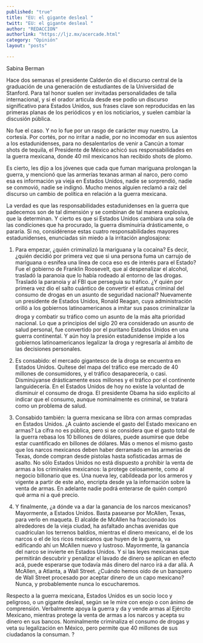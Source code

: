 ```yaml
---
published: "true"
title: "EU: el gigante desleal "
twitt: "EU: el gigante desleal "
author: "REDACCION"
authorlink: "https://ljz.mx/acercade.html"
category: "Opinión"
layout: "posts"

---
```



  Sabina Berman



Hace dos semanas el presidente Calderón dio el discurso central de la graduación de una generación de estudiantes de la Universidad de Stanford. Para tal honor suelen ser invitadas personalidades de talla internacional, y si el orador articula desde ese podio un discurso significativo para Estados Unidos, sus frases clave son reproducidas en las primeras planas de los periódicos y en los noticiarios, y suelen cambiar la discusión pública.  

  No fue el caso. Y no lo fue por un rasgo de carácter muy nuestro. La cortesía. Por cortés, por no irritar a nadie, por no incomodar en sus asientos a los estadunidenses, para no desalentarlos de venir a Cancún a tomar shots de tequila, el Presidente de México achicó sus responsabilidades en la guerra mexicana, donde 40 mil mexicanos han recibido shots de plomo.



  Es cierto, les dijo a los jóvenes que cada que fuman mariguana prolongan la guerra, y mencionó que las armerías texanas arman al narco, pero como esa es información ya vieja en Estados Unidos, nadie se sorprendió, nadie se conmovió, nadie se indignó. Mucho menos alguien reclamó a raíz del discurso un cambio de política en relación a la guerra mexicana.



  La verdad es que las responsabilidades estadunidenses en la guerra que padecemos son de tal dimensión y se combinan de tal manera explosiva, que la determinan. Y cierto es que si Estados Unidos cambiara una sola de las condiciones que ha procurado, la guerra disminuiría drásticamente, o pararía. Si no, considérense estas cuatro responsabilidades mayores estadunidenses, enunciadas sin miedo a la irritación anglosajona:



  1. Para empezar, ¿quién criminalizó la mariguana y la cocaína? Es decir, ¿quién decidió por primera vez que si una persona fuma un carrujo de mariguana o esnifea una línea de coca eso es de interés para el Estado? Fue el gobierno de Franklin Roosevelt, que al despenalizar el alcohol, trasladó la paranoia que lo había rodeado al entorno de las drogas. Trasladó la paranoia y al FBI que perseguía su tráfico. ¿Y quién por primera vez dio el salto cuántico de convertir el estatus criminal del consumo de drogas en un asunto de seguridad nacional? Nuevamente un presidente de Estados Unidos, Ronald Reagan, cuya administración orilló a los gobiernos latinoamericanos a imitar sus pasos criminalizar la droga y combatir su tráfico como un asunto de la más alta prioridad nacional. Lo que a principios del siglo 20 era considerado un asunto de salud personal, fue convertido por el puritano Estados Unidos en una guerra continental. Y aún hoy la presión estadunidense impide a los gobiernos latinoamericanos legalizar la droga y regresarla al ámbito de las decisiones personales.



  2. Es consabido: el mercado gigantesco de la droga se encuentra en Estados Unidos. Quítese del mapa del tráfico ese mercado de 40 millones de consumidores, y el tráfico desaparecería, o casi. Disminúyanse drásticamente esos millones y el tráfico por el continente languidecería. En el Estados Unidos de hoy no existe la voluntad de disminuir el consumo de droga. El presidente Obama ha sido explícito al indicar que el consumo, aunque nominalmente es criminal, se tratará como un problema de salud.



  3. Consabido también: la guerra mexicana se libra con armas compradas en Estados Unidos. ¿A cuánto asciende el gasto del Estado mexicano en armas? La cifra no es pública, pero si se considera que el gasto total de la guerra rebasa los 10 billones de dólares, puede asumirse que debe estar cuantificado en billones de dólares. Más o menos el mismo gasto que los narcos mexicanos deben haber derramado en las armerías de Texas, donde compran desde pistolas hasta sofisticadas armas de asalto. No sólo Estados Unidos no está dispuesto a prohibir la venta de armas a los criminales mexicanos: la protege celosamente, como al negocio billonario que es. Una nueva ley, cabildeada por los armeros y vigente a partir de este año, encripta desde ya la información sobre la venta de armas. En adelante nadie podrá enterarse de quién compró qué arma ni a qué precio.



  4. Y finalmente, ¿a dónde va a dar la ganancia de los narcos mexicanos? Mayormente, a Estados Unidos. Basta pasearse por McAllen, Texas, para verlo en maqueta. El alcalde de McAllen ha fraccionado los alrededores de la vieja ciudad, ha asfaltado anchas avenidas que cuadriculan los terrenos baldíos, mientras el dinero mexicano, el de los narcos o el de los ricos mexicanos que huyen de la guerra, va edificando ahí un McAllen nuevo y lustroso. Mayormente, la ganancia del narco se invierte en Estados Unidos. Y si las leyes mexicanas que permitirán descubrir y penalizar el lavado de dinero se aplican en efecto acá, puede esperarse que todavía más dinero del narco irá a dar allá. A McAllen, a Atlanta, a Wall Street. ¿Cuándo hemos oído de un banquero de Wall Street procesado por aceptar dinero de un capo mexicano? Nunca, y probablemente nunca lo escucharemos.



  Respecto a la guerra mexicana, Estados Unidos es un socio loco y peligroso, o un gigante desleal, según se le mire con enojo o con ánimo de comprensión. Verbalmente apoya la guerra y da y vende armas al Ejército Mexicano, mientras protege la venta de armas a los narcos y acepta su dinero en sus bancos. Nominalmente criminaliza el consumo de drogas y veta su legalización en México, pero permite que 40 millones de sus ciudadanos la consuman. ?

